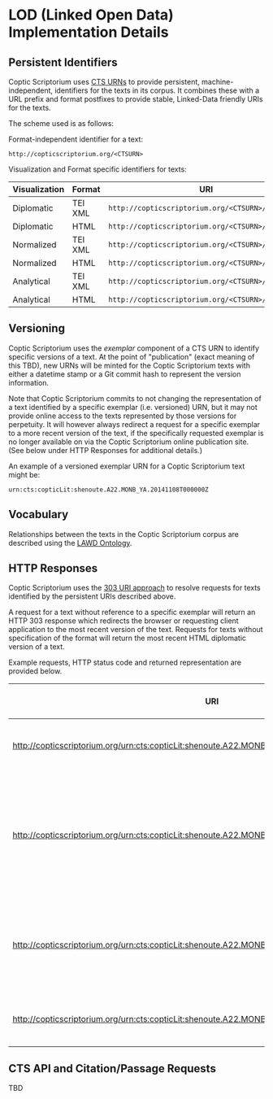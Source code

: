 LOD (Linked Open Data) Implementation Details
===

## Persistent Identifiers

Coptic Scriptorium uses [CTS URNs](http://www.homermultitext.org/hmt-docs/specifications/ctsurn/) to provide persistent, machine-independent, identifiers for the texts in its corpus. It combines these with a URL prefix and format postfixes to provide stable, Linked-Data friendly URIs for the texts.

The scheme used is as follows:

Format-independent identifier for a text:

`http://copticscriptorium.org/<CTSURN>`

Visualization and Format specific identifiers for texts:

__Visualization__ | __Format__ | __URI__
--- | --- | ---
Diplomatic | TEI XML | `http://copticscriptorium.org/<CTSURN>/dipl/xml`
Diplomatic | HTML | `http://copticscriptorium.org/<CTSURN>/dipl/html`
Normalized | TEI XML | `http://copticscriptorium.org/<CTSURN>/norm/xml`
Normalized | HTML | `http://copticscriptorium.org/<CTSURN>/norm/html`
Analytical | TEI XML | `http://copticscriptorium.org/<CTSURN>/ana/xml`
Analytical | HTML | `http://copticscriptorium.org/<CTSURN>/ana/html`

## Versioning

Coptic Scriptorium uses the *exemplar* component of a CTS URN to identify specific versions of a text.  At the point of "publication" (exact meaning of this TBD), new URNs will be minted for the Coptic Scriptorium texts with either a datetime stamp or a Git commit hash to represent the version information.

Note that Coptic Scriptorium commits to not changing the representation of a text identified by a specific exemplar (i.e. versioned) URN, but it may not provide online access to the texts represented by those versions for perpetuity. It will however always redirect a request for a specific exemplar to a more recent version of the text, if the specifically requested exemplar is no longer available on via the Coptic Scriptorium online publication site. (See below under HTTP Responses for additional details.)

An example of a versioned exemplar URN for a Coptic Scriptorium text might be:

`urn:cts:copticLit:shenoute.A22.MONB_YA.20141108T000000Z`

## Vocabulary

Relationships between the texts in the Coptic Scriptorium corpus are described using the [LAWD Ontology](https://github.com/lawdi/LAWD).

## HTTP Responses

Coptic Scriptorium uses the [303 URI approach](http://linkeddatabook.com/editions/1.0/#htoc12) to resolve requests for texts identified by the persistent URIs described above.

A request for a text without reference to a specific exemplar will return an HTTP 303 response which redirects the browser or requesting client application to the most recent version of the text.  Requests for texts without specification of the format will return the most recent HTML diplomatic version of a text.

Example requests, HTTP status code and returned representation are provided below.

__URI__ | __HTTP Response Status__ | __Returned Representation__
--- | --- | ---
http://copticscriptorium.org/urn:cts:copticLit:shenoute.A22.MONB_YA | 303 | Most recent version of the diplomatic HTML edition of the text
http://copticscriptorium.org/urn:cts:copticLit:shenoute.A22.MONB_YA.YYYYMMDDTHHMMSSZ | 303 | HTML representation of either the requested exemplar (or if no longer example, the most recent version) of the diplomatic HTML edition of the text
http://copticscriptorium.org/urn:cts:copticLit:shenoute.A22.MONB_YA.YYYYMMDDTHHMMSSZ/dipl/xml | 200 or 303 | the TEI XML representation of either the requested exemplar (with status 200) or the most recent version (with status 303)
http://copticscriptorium.org/urn:cts:copticLit:shenoute.A22.MONB_YA/norm/html | 303 | Most recent version of the normalized HTML edition of the text


## CTS API and Citation/Passage Requests

TBD



